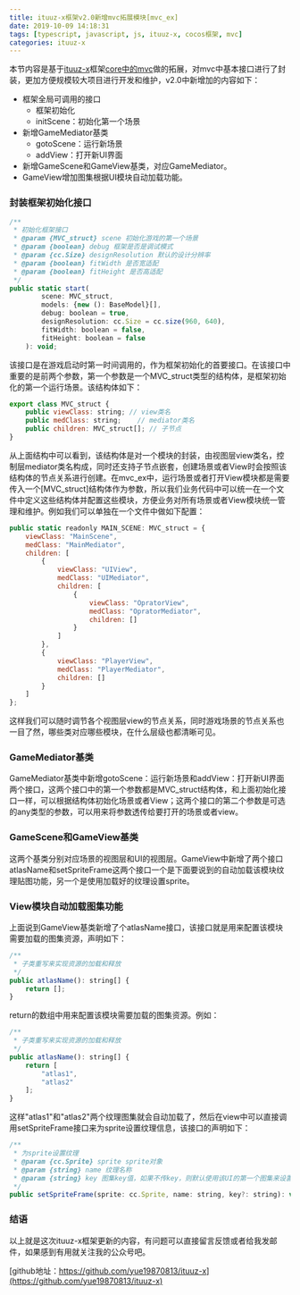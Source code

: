 ```yaml
---
title: ituuz-x框架v2.0新增mvc拓展模块[mvc_ex]
date: 2019-10-09 14:18:31
tags: [typescript, javascript, js, ituuz-x, cocos框架, mvc]
categories: ituuz-x
---
```


本节内容是基于[ituuz-x](http://ituuz-x.ituuz.com/)框架[core中的mvc](http://ituuz.com/2019/07/15/lightMVC-1/)做的拓展，对mvc中基本接口进行了封装，更加方便规模较大项目进行开发和维护，v2.0中新增加的内容如下：  
- 框架全局可调用的接口
    - 框架初始化
    - initScene：初始化第一个场景
- 新增GameMediator基类
    - gotoScene：运行新场景
    - addView：打开新UI界面
- 新增GameScene和GameView基类，对应GameMediator。
- GameView增加图集根据UI模块自动加载功能。
<!--more-->

### 封装框架初始化接口
```javascript
/**
 * 初始化框架接口
 * @param {MVC_struct} scene 初始化游戏的第一个场景
 * @param {boolean} debug 框架是否是调试模式
 * @param {cc.Size} designResolution 默认的设计分辨率
 * @param {boolean} fitWidth 是否宽适配
 * @param {boolean} fitHeight 是否高适配
 */
public static start(
        scene: MVC_struct,
        models: {new (): BaseModel}[],
        debug: boolean = true, 
        designResolution: cc.Size = cc.size(960, 640), 
        fitWidth: boolean = false, 
        fitHeight: boolean = false
    ): void;
```
该接口是在游戏启动时第一时间调用的，作为框架初始化的首要接口。在该接口中重要的是前两个参数，第一个参数是一个MVC_struct类型的结构体，是框架初始化的第一个运行场景。该结构体如下：
```javascript
export class MVC_struct {
    public viewClass: string; // view类名
    public medClass: string;    // mediator类名
    public children: MVC_struct[]; // 子节点
}
```
从上面结构中可以看到，该结构体是对一个模块的封装，由视图层view类名，控制层mediator类名构成，同时还支持子节点嵌套，创建场景或者View时会按照该结构体的节点关系进行创建。在mvc_ex中，运行场景或者打开View模块都是需要传入一个[MVC_struct]结构体作为参数，所以我们业务代码中可以统一在一个文件中定义这些结构体并配置这些模块，方便业务对所有场景或者View模块统一管理和维护。例如我们可以单独在一个文件中做如下配置：
```javascript
public static readonly MAIN_SCENE: MVC_struct = {
    viewClass: "MainScene",
    medClass: "MainMediator",
    children: [
        {
            viewClass: "UIView",
            medClass: "UIMediator",
            children: [
                {
                    viewClass: "OpratorView",
                    medClass: "OpratorMediator",
                    children: []
                }
            ]
        },
        {
            viewClass: "PlayerView",
            medClass: "PlayerMediator",
            children: []
        }
    ]
};
```
这样我们可以随时调节各个视图层view的节点关系，同时游戏场景的节点关系也一目了然，哪些类对应哪些模块，在什么层级也都清晰可见。

### GameMediator基类
GameMediator基类中新增gotoScene：运行新场景和addView：打开新UI界面两个接口，这两个接口中的第一个参数都是MVC_struct结构体，和上面初始化接口一样，可以根据结构体初始化场景或者View；这两个接口的第二个参数是可选的any类型的参数，可以用来将参数透传给要打开的场景或者view。

### GameScene和GameView基类
这两个基类分别对应场景的视图层和UI的视图层。GameView中新增了两个接口atlasName和setSpriteFrame这两个接口一个是下面要说到的自动加载该模块纹理贴图功能，另一个是使用加载好的纹理设置sprite。

### View模块自动加载图集功能
上面说到GameView基类新增了个atlasName接口，该接口就是用来配置该模块需要加载的图集资源，声明如下：
```javascript
/**
 * 子类重写来实现资源的加载和释放
 */
public atlasName(): string[] {
    return [];
}
```
return的数组中用来配置该模块需要加载的图集资源。例如：
```javascript
/**
 * 子类重写来实现资源的加载和释放
 */
public atlasName(): string[] {
    return [
        "atlas1",
        "atlas2"
    ];
}
```
这样"atlas1"和"atlas2"两个纹理图集就会自动加载了，然后在view中可以直接调用setSpriteFrame接口来为sprite设置纹理信息，该接口的声明如下：
```javascript
/**
 * 为sprite设置纹理
 * @param {cc.Sprite} sprite sprite对象
 * @param {string} name 纹理名称
 * @param {string} key 图集key值，如果不传key，则默认使用该UI的第一个图集来设置；
 */
public setSpriteFrame(sprite: cc.Sprite, name: string, key?: string): void;
```

### 结语
以上就是这次ituuz-x框架更新的内容，有问题可以直接留言反馈或者给我发邮件，如果感到有用就关注我的公众号吧。

[github地址：https://github.com/yue19870813/ituuz-x](https://github.com/yue19870813/ituuz-x)